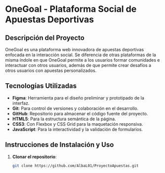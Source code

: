 # OneGoal - Plataforma Social de Apuestas Deportivas

## Descripción del Proyecto
OneGoal es una plataforma web innovadora de apuestas deportivas enfocada en la interacción social. Se diferencia de otras plataformas de la misma índole en que OneGoal permite a los usuarios formar comunidades e interactuar con otros usuarios, además de que permite crear desafíos a otros usuarios con apuestas personalizados.

## Tecnologías Utilizadas

- **Figma**: Herramienta para el diseño preliminar y prototipado de la interfaz.
- **Git**: Para control de versiones y colaboración en el desarrollo.
- **GitHub**: Repositorio para almacenar el código fuente del proyecto.
- **HTML5**: Para la estructura semántica de la página.
- **CSS3**: Con Flexbox y CSS Grid para la maquetación responsiva.
- **JavaScript**: Para la interactividad y la validación de formularios.

## Instrucciones de Instalación y Uso

1. **Clonar el repositorio**:
   ```bash
   git clone https://github.com/AlbaL01/ProyectoApuestas.git

